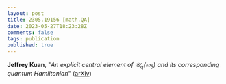 ```yaml
---
layout: post
title: 2305.19156 [math.QA]
date: 2023-05-27T18:23:28Z
comments: false
tags: publication
published: true
---
```


<b>Jeffrey Kuan</b>, "<i>An explicit central element of $\mathcal{U}_q(\mathfrak{so}_5)$ and its  corresponding quantum Hamiltonian</i>" ([arXiv](http://arxiv.org/abs/2305.19156v1))
